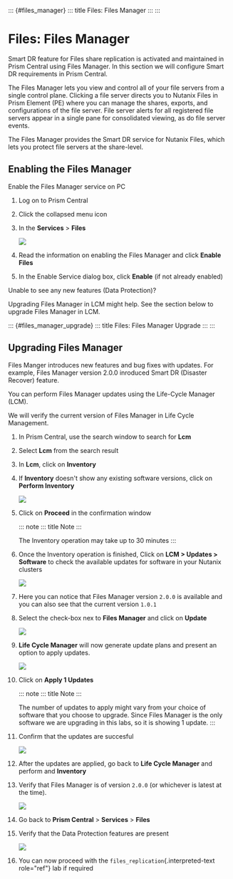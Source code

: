 ::: {#files_manager}
::: title
Files: Files Manager
:::
:::

# Files: Files Manager

Smart DR feature for Files share replication is activated and maintained
in Prism Central using Files Manager. In this section we will configure
Smart DR requirements in Prism Central.

The Files Manager lets you view and control all of your file servers
from a single control plane. Clicking a file server directs you to
Nutanix Files in Prism Element (PE) where you can manage the shares,
exports, and configurations of the file server. File server alerts for
all registered file servers appear in a single pane for consolidated
viewing, as do file server events.

The Files Manager provides the Smart DR service for Nutanix Files, which
lets you protect file servers at the share-level.

## Enabling the Files Manager

Enable the Files Manager service on PC

1.  Log on to Prism Central

2.  Click the collapsed menu icon

3.  In the **Services** \> **Files**

    ![](images/files_manager.png)

4.  Read the information on enabling the Files Manager and click
    **Enable Files**

5.  In the Enable Service dialog box, click **Enable** (if not already
    enabled)

Unable to see any new features (Data Protection)?

Upgrading Files Manager in LCM might help. See the section below to
upgrade Files Manager in LCM.

::: {#files_manager_upgrade}
::: title
Files: Files Manager Upgrade
:::
:::

## Upgrading Files Manager

Files Manger introduces new features and bug fixes with updates. For
example, Files Manager version 2.0.0 inroduced Smart DR (Disaster
Recover) feature.

You can perform Files Manager updates using the Life-Cycle Manager
(LCM).

We will verify the current version of Files Manager in Life Cycle
Management.

1.  In Prism Central, use the search window to search for **Lcm**

2.  Select **Lcm** from the search result

3.  In **Lcm**, click on **Inventory**

4.  If **Inventory** doesn\'t show any existing software versions, click
    on **Perform Inventory**

    ![](images/lcm_perform_inventory.png)

5.  Click on **Proceed** in the confirmation window

    ::: note
    ::: title
    Note
    :::

    The Inventory operation may take up to 30 minutes
    :::

6.  Once the Inventory operation is finished, Click on **LCM \> Updates
    \> Software** to check the available updates for software in your
    Nutanix clusters

    ![](images/lcm_inventory_result.png)

7.  Here you can notice that Files Manager version `2.0.0` is available
    and you can also see that the current version `1.0.1`

8.  Select the check-box nex to **Files Manager** and click on
    **Update**

    ![](images/files_manager_update.png)

9.  **Life Cycle Manager** will now generate update plans and present an
    option to apply updates.

    ![](images/files_manager_apply_update.png)

10. Click on **Apply 1 Updates**

    ::: note
    ::: title
    Note
    :::

    The number of updates to apply might vary from your choice of
    software that you choose to upgrade. Since Files Manager is the only
    software we are upgrading in this labs, so it is showing 1 update.
    :::

11. Confirm that the updates are succesful

    ![](images/lcm_update_success.png)

12. After the updates are applied, go back to **Life Cycle Manager** and
    perform and **Inventory**

13. Verify that Files Manager is of version `2.0.0` (or whichever is
    latest at the time).

    ![](images/files_manager_updated_version.png)

14. Go back to **Prism Central** \> **Services** \> **Files**

15. Verify that the Data Protection features are present

    ![](images/files_manager_data_protection.png)

16. You can now proceed with the `files_replication`{.interpreted-text
    role="ref"} lab if required
